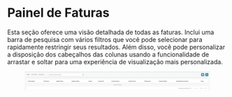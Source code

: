 # Painel de Faturas

Esta seção oferece uma visão detalhada de todas as faturas. Inclui uma barra de pesquisa com vários filtros que você pode selecionar para rapidamente restringir seus resultados. Além disso, você pode personalizar a disposição dos cabeçalhos das colunas usando a funcionalidade de arrastar e soltar para uma experiência de visualização mais personalizada.

<figure><img src="../.gitbook/assets/invoice-dashboard.png" alt=""><figcaption></figcaption></figure>
